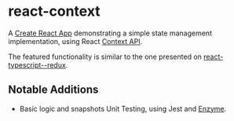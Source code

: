 # react-context

A [Create React App](https://github.com/facebookincubator/create-react-app) demonstrating a simple state management implementation, using React [Context API](https://reactjs.org/docs/context.html).

The featured functionality is similar to the one presented on [react-typescript--redux](https://github.com/orenhd/react-typescript--redux).

## Notable Additions
- Basic logic and snapshots Unit Testing, using Jest and [Enzyme](https://www.npmjs.com/package/enzyme).
